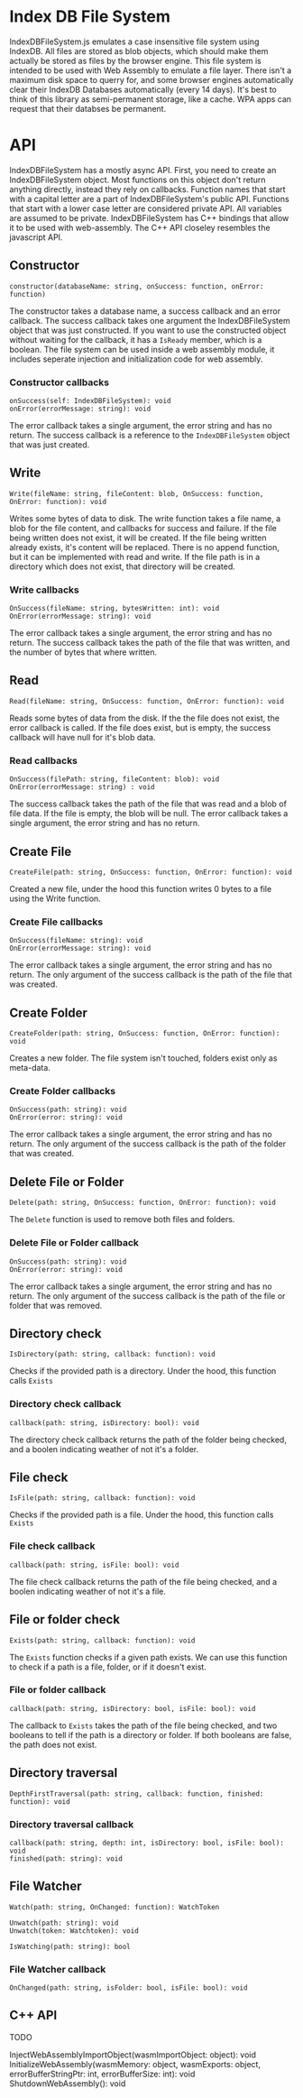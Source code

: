 # Index DB File System

IndexDBFileSystem.js emulates a case insensitive file system using IndexDB. All files are stored as blob objects, which should make them actually be stored as files by the browser engine. This file system is intended to be used with Web Assembly to emulate a file layer. There isn't a maximum disk space to querry for, and some browser engines automatically clear their IndexDB Databases automatically (every 14 days). It's best to think of this library as semi-permanent storage, like a cache. WPA apps can request that their databses be permanent.

# API

IndexDBFileSystem has a mostly async API. First, you need to create an IndexDBFileSystem object. Most functions on this object don't return anything directly, instead they rely on callbacks. Function names that start with a capital letter are a part of IndexDBFileSystem's public API. Functions that start with a lower case letter are considered private API. All variables are assumed to be private. IndexDBFileSystem has C++ bindings that allow it to be used with web-assembly. The C++ API closeley resembles the javascript API.

## Constructor

```
constructor(databaseName: string, onSuccess: function, onError: function)
```

The constructor takes a database name, a success callback and an error callback. The success callback takes one argument the IndexDBFileSystem object that was just constructed. If you want to use the constructed object without waiting for the callback, it has a ```IsReady``` member, which is a boolean. The file system can be used inside a web assembly module, it includes seperate injection and initialization code for web assembly.

### Constructor callbacks

```
onSuccess(self: IndexDBFileSystem): void
onError(errorMessage: string): void
```

The error callback takes a single argument, the error string and has no return. The success callback is a reference to the ```IndexDBFileSystem``` object that was just created.

## Write

```
Write(fileName: string, fileContent: blob, OnSuccess: function, OnError: function): void
```

Writes some bytes of data to disk. The write function takes a file name, a blob for the file content, and callbacks for success and failure. If the file being written does not exist, it will be created. If the file being written already exists, it's content will be replaced. There is no append function, but it can be implemented with read and write. If the file path is in a directory which does not exist, that directory will be created.

### Write callbacks

```
OnSuccess(fileName: string, bytesWritten: int): void
OnError(errorMessage: string): void
```

The error callback takes a single argument, the error string and has no return. The success callback takes the path of the file that was written, and the number of bytes that where written. 

## Read

```
Read(fileName: string, OnSuccess: function, OnError: function): void
```

Reads some bytes of data from the disk. If the the file does not exist, the error callback is called. If the file does exist, but is empty, the success callback will have null for it's blob data.

### Read callbacks

```
OnSuccess(filePath: string, fileContent: blob): void
OnError(errorMessage: string) : void
```

The success callback takes the path of the file that was read and a blob of file data. If the file is empty, the blob will be null. The error callback takes a single argument, the error string and has no return.

## Create File

```
CreateFile(path: string, OnSuccess: function, OnError: function): void
```

Created a new file, under the hood this function writes 0 bytes to a file using the Write function. 

### Create File callbacks

```
OnSuccess(fileName: string): void
OnError(errorMessage: string): void
```

The error callback takes a single argument, the error string and has no return. The only argument of the success callback is the path of the file that was created.

## Create Folder

```
CreateFolder(path: string, OnSuccess: function, OnError: function): void
```

Creates a new folder. The file system isn't touched, folders exist only as meta-data.

### Create Folder callbacks

```
OnSuccess(path: string): void
OnError(error: string): void
```

The error callback takes a single argument, the error string and has no return. The only argument of the success callback is the path of the folder that was created.

## Delete File or Folder

```
Delete(path: string, OnSuccess: function, OnError: function): void
```

The ```Delete``` function is used to remove both files and folders.

### Delete File or Folder callback
```
OnSuccess(path: string): void
OnError(error: string): void
```

The error callback takes a single argument, the error string and has no return. The only argument of the success callback is the path of the file or folder that was removed.

## Directory check

```
IsDirectory(path: string, callback: function): void
```

Checks if the provided path is a directory. Under the hood, this function calls ```Exists```

### Directory check callback

```
callback(path: string, isDirectory: bool): void
```

The directory check callback returns the path of the folder being checked, and a boolen indicating weather of not it's a folder.

## File check

```
IsFile(path: string, callback: function): void
```

Checks if the provided path is a file. Under the hood, this function calls ```Exists```

### File check callback

```
callback(path: string, isFile: bool): void
```

The file check callback returns the path of the file being checked, and a boolen indicating weather of not it's a file.

## File or folder check

```
Exists(path: string, callback: function): void
```

The ```Exists``` function checks if a given path exists. We can use this function to check if a path is a file, folder, or if it doesn't exist.

### File or folder callback

```
callback(path: string, isDirectory: bool, isFile: bool): void
```

The callback to ```Exists``` takes the path of the file being checked, and two booleans to tell if the path is a directory or folder. If both booleans are false, the path does not exist.

## Directory traversal

```
DepthFirstTraversal(path: string, callback: function, finished: function): void
```

### Directory traversal callback

```
callback(path: string, depth: int, isDirectory: bool, isFile: bool): void
finished(path: string): void
```

## File Watcher
```
Watch(path: string, OnChanged: function): WatchToken
```

```
Unwatch(path: string): void
Unwatch(token: Watchtoken): void
```

```
IsWatching(path: string): bool
```

### File Watcher callback
```
OnChanged(path: string, isFolder: bool, isFile: bool): void
```

## C++ API

TODO

InjectWebAssemblyImportObject(wasmImportObject: object): void
InitializeWebAssembly(wasmMemory: object, wasmExports: object, errorBufferStringPtr: int, errorBufferSize: int): void
ShutdownWebAssembly(): void